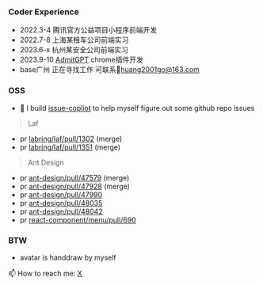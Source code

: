 ### Coder Experience
- 2022.3-4  腾讯官方公益项目小程序前端开发
- 2022.7-8 上海某租车公司前端实习
- 2023.6-x  杭州某安全公司前端实习
- 2023.9-10 [AdmitGPT](https://www.producthunt.com/products/admitgpt) chrome插件开发
- base广州 正在寻找工作 可联系📮huang2001go@163.com

### OSS
- 🔭 I build [issue-copliot](https://issue-copilot.vercel.app/) to help myself figure out some github repo issues

> Laf
- pr [labring/laf/pull/1302](https://github.com/labring/laf/pull/1302)  (merge)
- pr [labring/laf/pull/1351](https://github.com/) (merge)

> Ant Design
- pr [ant-design/pull/47579](https://github.com/ant-design/ant-design/pull/47579) (merge)
- pr [ant-design/pull/47928](https://github.com/ant-design/ant-design/pull/47928) (merge)
- pr [ant-design/pull/47990](https://github.com/ant-design/ant-design/pull/47990)
- pr [ant-design/pull/48035](https://github.com/ant-design/ant-design/pull/48035)
- pr [ant-design/pull/48042](https://github.com/ant-design/ant-design/pull/48042)
- pr [react-component/menu/pull/690](https://github.com/react-component/menu/pull/690)

### BTW
- avatar is handdraw by myself



📫 How to reach me: [X](https://twitter.com/steph_cooperk) 


<!--
**CooperHash/CooperHash** is a ✨ _special_ ✨ repository because its `README.md` (this file) appears on your GitHub profile.

Here are some ideas to get you started:

- 🔭 I’m currently working on ...
- 🌱 I’m currently learning ...
- 👯 I’m looking to collaborate on ...
- 🤔 I’m looking for help with ...
- 💬 Ask me about ...
- 📫 How to reach me: ...
- 😄 Pronouns: ...
- ⚡ Fun fact: ...
-->

